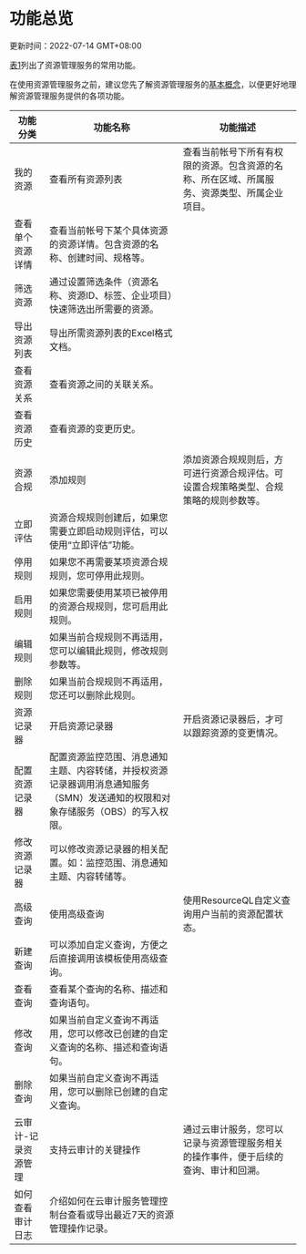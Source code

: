 # 功能总览

更新时间：2022-07-14 GMT+08:00

[表1](https://support.huaweicloud.com/productdesc-rms/rms_01_0300.html#rms_01_0300__table3706721152520)列出了资源管理服务的常用功能。

在使用资源管理服务之前，建议您先了解资源管理服务的[基本概念](https://support.huaweicloud.com/productdesc-rms/rms_01_0200.html)，以便更好地理解资源管理服务提供的各项功能。



| 功能分类            | 功能名称                                                     | 功能描述                                                     |
| ------------------- | ------------------------------------------------------------ | ------------------------------------------------------------ |
| 我的资源            | 查看所有资源列表                                             | 查看当前帐号下所有有权限的资源。包含资源的名称、所在区域、所属服务、资源类型、所属企业项目。 |
| 查看单个资源详情    | 查看当前帐号下某个具体资源的资源详情。包含资源的名称、创建时间、规格等。 |                                                              |
| 筛选资源            | 通过设置筛选条件（资源名称、资源ID、标签、企业项目）快速筛选出所需要的资源。 |                                                              |
| 导出资源列表        | 导出所需资源列表的Excel格式文档。                            |                                                              |
| 查看资源关系        | 查看资源之间的关联关系。                                     |                                                              |
| 查看资源历史        | 查看资源的变更历史。                                         |                                                              |
| 资源合规            | 添加规则                                                     | 添加资源合规规则后，方可进行资源合规评估。可设置合规策略类型、合规策略的规则参数等。 |
| 立即评估            | 资源合规规则创建后，如果您需要立即启动规则评估，可以使用“立即评估”功能。 |                                                              |
| 停用规则            | 如果您不再需要某项资源合规规则，您可停用此规则。             |                                                              |
| 启用规则            | 如果您需要使用某项已被停用的资源合规规则，您可启用此规则。   |                                                              |
| 编辑规则            | 如果当前合规规则不再适用，您可以编辑此规则，修改规则参数等。 |                                                              |
| 删除规则            | 如果当前合规规则不再适用，您还可以删除此规则。               |                                                              |
| 资源记录器          | 开启资源记录器                                               | 开启资源记录器后，才可以跟踪资源的变更情况。                 |
| 配置资源记录器      | 配置资源监控范围、消息通知主题、内容转储，并授权资源记录器调用消息通知服务（SMN）发送通知的权限和对象存储服务（OBS）的写入权限。 |                                                              |
| 修改资源记录器      | 可以修改资源记录器的相关配置。如：监控范围、消息通知主题、内容转储等。 |                                                              |
| 高级查询            | 使用高级查询                                                 | 使用ResourceQL自定义查询用户当前的资源配置状态。             |
| 新建查询            | 可以添加自定义查询，方便之后直接调用该模板使用高级查询。     |                                                              |
| 查看查询            | 查看某个查询的名称、描述和查询语句。                         |                                                              |
| 修改查询            | 如果当前自定义查询不再适用，您可以修改已创建的自定义查询的名称、描述和查询语句。 |                                                              |
| 删除查询            | 如果当前自定义查询不再适用，您可以删除已创建的自定义查询。   |                                                              |
| 云审计-记录资源管理 | 支持云审计的关键操作                                         | 通过云审计服务，您可以记录与资源管理服务相关的操作事件，便于后续的查询、审计和回溯。 |
| 如何查看审计日志    | 介绍如何在云审计服务管理控制台查看或导出最近7天的资源管理操作记录。 |                                                              |
